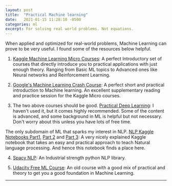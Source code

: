 ```yaml
---
layout: post
title:  "Practical Machine learning"
date:   2021-01-15 11:28:10 -0500
categories: ml
excerpt: For solving real world problems. Not equations.
---
```


When applied and optimized for real-world problems, Machine Learning can prove to be very useful. I found some of the resources below helpful.

1. [Kaggle Machine Learning Micro Courses](https://www.kaggle.com/learn): A perfect Introductory set of courses that directly introduce you to practical applications with just enough theory. Ranging from Basic ML topics to Advanced ones like Neural networks and Reinforcement Learning.
2. [Google's Machine Learning Crash Course](https://developers.google.com/machine-learning/crash-course): A perfect short and practical introduction to Machine learning. An excellent supplementary reading and practice session for the Kaggle Micro courses.

3. The two above courses should be good. [Practical Deep Learning](https://course.fast.ai/): I haven't used it, but it comes highly recommended. Some of the content is advanced, and some background in ML is helpful but not necessary. Don't worry about this unless you have lots of free time.

The only subdomain of ML that sparks my interest in NLP. [NLP Kaggle Notebooks Part1](https://www.kaggle.com/kksienc/comprehensive-nlp-tutorial-1-ml-perspective), [Part 2](https://www.kaggle.com/kksienc/comprehensivenlp-tutorial-2-dl-prespective) and [Part 3](https://www.kaggle.com/kksienc/comprehensive-nlp-tutorial-3-bert): A very nicely explained Kaggle notebook that takes an easy and practical approach to teach Natural language processing. And hence this notebook finds a place here.

4. [Spacy NLP](https://spacy.io/): An Industrial strength python NLP library.

5. [Udacity Free ML Course](https://classroom.udacity.com/courses/ud120): An old course with a good mix of practical and theory to get you a good foundation in Machine Learning.

---